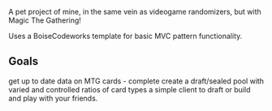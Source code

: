 A pet project of mine, in the same vein as videogame randomizers, but with Magic The Gathering!

Uses a BoiseCodeworks template for basic MVC pattern functionality.


## Goals

get up to date data on MTG cards - complete
create a draft/sealed pool with varied and controlled ratios of card types
a simple client to draft or build and play with your friends.

